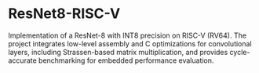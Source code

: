 # ResNet8-RISC-V
Implementation of a ResNet-8 with INT8 precision on RISC-V (RV64). The project integrates low-level assembly and C optimizations for convolutional layers, including Strassen-based matrix multiplication, and provides cycle-accurate benchmarking for embedded performance evaluation.
